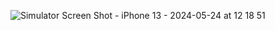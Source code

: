 ![Simulator Screen Shot - iPhone 13 - 2024-05-24 at 12 18 51](https://github.com/rashed008/LandMarks/assets/9419122/2496dfb1-9f2c-4ee5-9723-3a8f3087537d)
